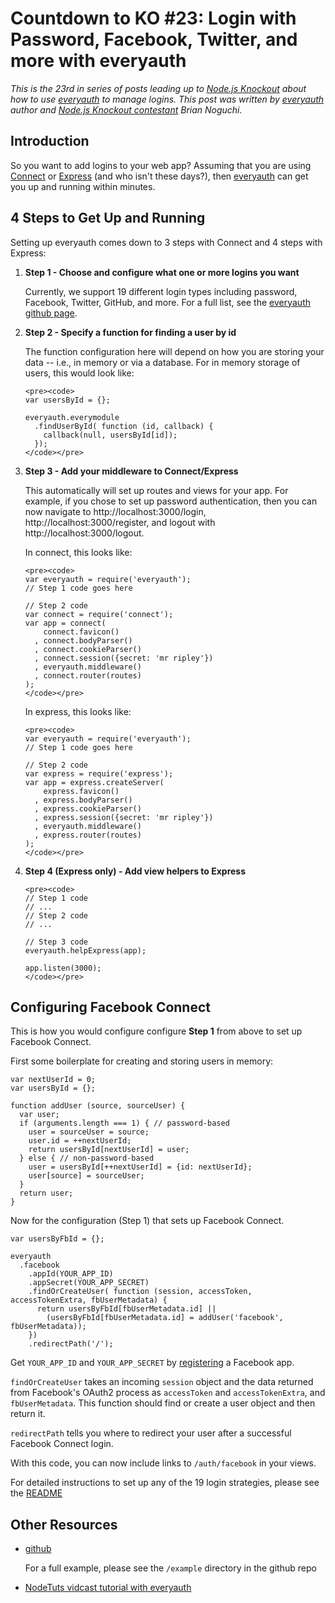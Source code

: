 # Countdown to KO #23: Login with Password, Facebook, Twitter, and more with everyauth

_This is the 23rd in series of posts leading up to [Node.js Knockout][1]
about how to use [everyauth][] to manage logins. This post was written by
[everyauth][] author and [Node.js Knockout contestant][3] Brian Noguchi._

[1]: http://nodeknockout.com
[everyauth]: https://github.com/bnoguchi/everyauth
[3]: http://nodeknockout.com/people/4e2e3e8a4dfe3d0100000f51

## Introduction

So you want to add logins to your web app? Assuming that you are using
[Connect](https://github.com/senchalabs/connect) or
[Express](https://github.com/visionmedia/express) (and who isn't these
days?), then [everyauth][] can get you up and running within minutes.

## 4 Steps to Get Up and Running

Setting up everyauth comes down to 3 steps with Connect and 4 steps with Express:

1. **Step 1 - Choose and configure what one or more logins you want**

   Currently, we support 19 different login types
   including password, Facebook, Twitter, GitHub, and more. For a full list, see
   the [everyauth github page](https://github.com/bnoguchi/everyauth).

2. **Step 2 - Specify a function for finding a user by id**

   The function configuration here will depend on how you are storing your data
   -- i.e., in memory or via a database. For in memory storage of users, this
   would look like:

       <pre><code>
       var usersById = {};

       everyauth.everymodule
         .findUserById( function (id, callback) {
           callback(null, usersById[id]);
         });
       </code></pre>

3. **Step 3 - Add your middleware to Connect/Express**

   This automatically will set up routes and views for your app. For example, if
   you chose to set up password authentication, then you can now navigate to
   http://localhost:3000/login, http://localhost:3000/register, and logout with
   http://localhost:3000/logout.

   In connect, this looks like:

       <pre><code>
       var everyauth = require('everyauth');
       // Step 1 code goes here

       // Step 2 code
       var connect = require('connect');
       var app = connect(
           connect.favicon()
         , connect.bodyParser()
         , connect.cookieParser()
         , connect.session({secret: 'mr ripley'})
         , everyauth.middleware()
         , connect.router(routes)
       );
       </code></pre>

   In express, this looks like:

       <pre><code>
       var everyauth = require('everyauth');
       // Step 1 code goes here

       // Step 2 code
       var express = require('express');
       var app = express.createServer(
           express.favicon()
         , express.bodyParser()
         , express.cookieParser()
         , express.session({secret: 'mr ripley'})
         , everyauth.middleware()
         , express.router(routes)
       );
       </code></pre>

4. **Step 4 (Express only) - Add view helpers to Express**

       <pre><code>
       // Step 1 code
       // ...
       // Step 2 code
       // ...

       // Step 3 code
       everyauth.helpExpress(app);

       app.listen(3000);
       </code></pre>

## Configuring Facebook Connect

This is how you would configure configure **Step 1** from above to
set up Facebook Connect.

First some boilerplate for creating and storing users in memory:

    var nextUserId = 0;
    var usersById = {};

    function addUser (source, sourceUser) {
      var user;
      if (arguments.length === 1) { // password-based
        user = sourceUser = source;
        user.id = ++nextUserId;
        return usersById[nextUserId] = user;
      } else { // non-password-based
        user = usersById[++nextUserId] = {id: nextUserId};
        user[source] = sourceUser;
      }
      return user;
    }

Now for the configuration (Step 1) that sets up Facebook Connect.

    var usersByFbId = {};

    everyauth
      .facebook
        .appId(YOUR_APP_ID)
        .appSecret(YOUR_APP_SECRET)
        .findOrCreateUser( function (session, accessToken, accessTokenExtra, fbUserMetadata) {
          return usersByFbId[fbUserMetadata.id] ||
            (usersByFbId[fbUserMetadata.id] = addUser('facebook', fbUserMetadata));
        })
        .redirectPath('/');

Get `YOUR_APP_ID` and `YOUR_APP_SECRET` by
[registering](http://developers.facebook.com/) a Facebook app.

`findOrCreateUser` takes an incoming `session` object and the data
returned from Facebook's OAuth2 process as `accessToken` and
`accessTokenExtra`, and `fbUserMetadata`. This function should find or
create a user object and then return it.

`redirectPath` tells you where to redirect your user after a successful
Facebook Connect login.

With this code, you can now include links to `/auth/facebook` in your
views.

For detailed instructions to set up any of the 19 login strategies,
please see the [README](https://github.com/bnoguchi/everyauth)

## Other Resources

- [github](https://github.com/bnoguchi/everyauth)

  For a full example, please see the `/example` directory in the github repo

- [NodeTuts vidcast tutorial with everyauth](http://nodetuts.com/tutorials/26-starting-with-everyauth.html#video)
